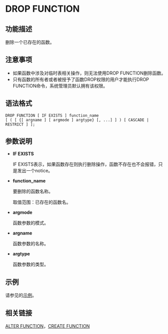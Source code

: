 # DROP FUNCTION<a name="ZH-CN_TOPIC_0289900712"></a>

## 功能描述<a name="zh-cn_topic_0283137306_zh-cn_topic_0237122138_zh-cn_topic_0059778261_se0a88dccf4a449189e3598bd873250fe"></a>

删除一个已存在的函数。

## 注意事项<a name="zh-cn_topic_0283137306_zh-cn_topic_0237122138_zh-cn_topic_0059778261_s8faef0d4b5934393b67d84ec2e34b07d"></a>

-   如果函数中涉及对临时表相关操作，则无法使用DROP FUNCTION删除函数。
-   只有函数的所有者或者被授予了函数DROP权限的用户才能执行DROP FUNCTION命令，系统管理员默认拥有该权限。

## 语法格式<a name="zh-cn_topic_0283137306_zh-cn_topic_0237122138_zh-cn_topic_0059778261_s1aad0e4026434244b8879b36ec9adaff"></a>

```
DROP FUNCTION [ IF EXISTS ] function_name 
[ ( [ {[ argname ] [ argmode ] argtype} [, ...] ] ) [ CASCADE | RESTRICT ] ];
```

## 参数说明<a name="zh-cn_topic_0283137306_zh-cn_topic_0237122138_zh-cn_topic_0059778261_sf080415ead494e02bd48dbc9ec81a573"></a>

-   **IF EXISTS**

    IF EXISTS表示，如果函数存在则执行删除操作，函数不存在也不会报错，只是发出一个notice。

-   **function\_name**

    要删除的函数名称。

    取值范围：已存在的函数名。

-   **argmode**

    函数参数的模式。

-   **argname**

    函数参数的名称。

-   **argtype**

    函数参数的类型。


## 示例<a name="zh-cn_topic_0283137306_zh-cn_topic_0237122138_zh-cn_topic_0059778261_s4c0a49238b6c41bdbf9c9cbd3aabcf08"></a>

请参见的[示例](CREATE-FUNCTION.md#zh-cn_topic_0283136560_zh-cn_topic_0237122104_zh-cn_topic_0059778837_scc61c5d3cc3e48c1a1ef323652dda821)。

## 相关链接<a name="zh-cn_topic_0283137306_zh-cn_topic_0237122138_zh-cn_topic_0059778261_sf722b7d9e13547449d559364553b790a"></a>

[ALTER FUNCTION](ALTER-FUNCTION.md)，[CREATE FUNCTION](CREATE-FUNCTION.md)

